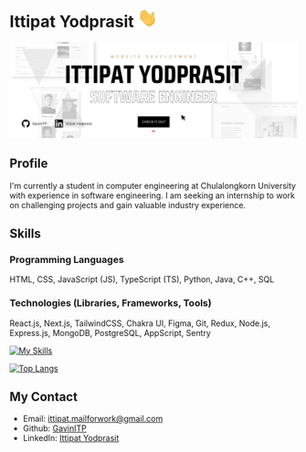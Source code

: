 # Ittipat Yodprasit <img src="https://github.com/GavinITP/GavinITP/blob/main/wave.gif" width="35px">
![About Me](https://github.com/GavinITP/GavinITP/blob/main/gavinitp-banner.png)

## Profile
I'm currently a student in computer engineering at Chulalongkorn University with experience in software engineering. I am seeking an internship to work on challenging projects and gain valuable industry experience.

## Skills
### Programming Languages
HTML, CSS, JavaScript (JS), TypeScript (TS), Python, Java, C++, SQL
### Technologies (Libraries, Frameworks, Tools)
React.js, Next.js, TailwindCSS, Chakra UI, Figma, Git, Redux, Node.js, Express.js, MongoDB, PostgreSQL, AppScript, Sentry

[![My Skills](https://skillicons.dev/icons?i=html,css,js,ts,react,next,tailwind)](https://skillicons.dev)

[![Top Langs](https://github-readme-stats.vercel.app/api/top-langs/?username=GavinITP)](https://github.com/anuraghazra/github-readme-stats)

## My Contact
- Email: ittipat.mailforwork@gmail.com
- Github: [GavinITP](https://github.com/GavinITP)
- LinkedIn: [Ittipat Yodprasit](https://www.linkedin.com/in/ittipat-yodprasit/)


